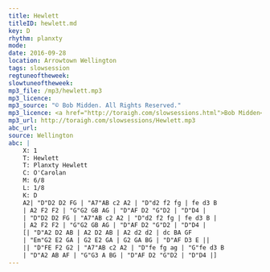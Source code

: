 ```yaml
---
title: Hewlett
titleID: hewlett.md
key: D
rhythm: planxty
mode:
date: 2016-09-28
location: Arrowtown Wellington
tags: slowsession
regtuneoftheweek:
slowtuneoftheweek:
mp3_file: /mp3/hewlett.mp3
mp3_licence:
mp3_source: "© Bob Midden. All Rights Reserved."
mp3_licence: <a href="http://toraigh.com/slowsessions.html">Bob Midden</a>
mp3_url: http://toraigh.com/slowsessions/Hewlett.mp3
abc_url:
source: Wellington
abc: |
    X: 1
    T: Hewlett
    T: Planxty Hewlett
    C: O'Carolan
    M: 6/8
    L: 1/8
    K: D
    A2| "D"D2 D2 FG | "A7"AB c2 A2 | "D"d2 f2 fg | fe d3 B
    | A2 F2 F2 | "G"G2 GB AG | "D"AF D2 "G"D2 | "D"D4 |
    | "D"D2 D2 FG | "A7"AB c2 A2 | "D"d2 f2 fg | fe d3 B |
    | A2 F2 F2 | "G"G2 GB AG | "D"AF D2 "G"D2 | "D"D4 |
    [| "D"A2 D2 AB | A2 D2 AB | A2 d2 d2 | dc BA GF
    | "Em"G2 E2 GA | G2 E2 GA | G2 GA BG | "D"AF D3 E ||
    || "D"FE F2 G2 | "A7"AB c2 A2 | "D"fe fg ag | "G"fe d3 B
    | "D"A2 AB AF | "G"G3 A BG | "D"AF D2 "G"D2 | "D"D4 |]
---
```

